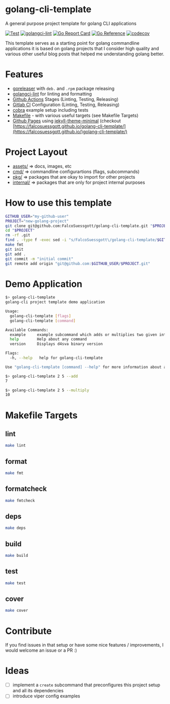 # golang-cli-template
A general purpose project template for golang CLI applications

[![Test](https://github.com/FalcoSuessgott/golang-cli-template/actions/workflows/test.yml/badge.svg)](https://github.com/FalcoSuessgott/golang-cli-template/actions/workflows/test.yml) [![golangci-lint](https://github.com/FalcoSuessgott/golang-cli-template/actions/workflows/lint.yml/badge.svg)](https://github.com/FalcoSuessgott/golang-cli-template/actions/workflows/lint.yml) [![Go Report Card](https://goreportcard.com/badge/github.com/FalcoSuessgott/golang-cli-template)](https://goreportcard.com/report/github.com/FalcoSuessgott/golang-cli-template) [![Go Reference](https://pkg.go.dev/badge/github.com/FalcoSuessgott/golang-cli-template.svg)](https://pkg.go.dev/github.com/FalcoSuessgott/golang-cli-template) [![codecov](https://codecov.io/gh/FalcoSuessgott/golang-cli-template/branch/main/graph/badge.svg?token=Y5K4SID71F)](https://codecov.io/gh/FalcoSuessgott/golang-cli-template)

This template serves as a starting point for golang commandline applications it is based on golang projects that I consider high quality and various other useful blog posts that helped me understanding golang better.

# Features
- [goreleaser](https://goreleaser.com/) with `deb.` and `.rpm` package releasing
- [golangci-lint](https://golangci-lint.run/) for linting and formatting
- [Github Actions](.github/worflows) Stages (Linting, Testing, Releasing)
- [Gitlab CI](.gitlab-ci.yml) Configuration (Linting, Testing, Releasing)
- [cobra](https://cobra.dev/) example setup including tests
- [Makefile](Makefile) - with various useful targets (see Makefile Targets)
- [Github Pages](_config.yml) using [jekyll-theme-minimal](https://github.com/pages-themes/minimal) (checkout [https://falcosuessgott.github.io/golang-cli-template/](https://falcosuessgott.github.io/)golang-cli-template/)

# Project Layout
* [assets/](https://pkg.go.dev/github.com/FalcoSuessgott/golang-cli-template/assets) => docs, images, etc
* [cmd/](https://pkg.go.dev/github.com/FalcoSuessgott/golang-cli-template/cmd)  => commandline configurartions (flags, subcommands)
* [pkg/](https://pkg.go.dev/github.com/FalcoSuessgott/golang-cli-template/pkg)  => packages that are okay to import for other projects
* [internal/](https://pkg.go.dev/github.com/FalcoSuessgott/golang-cli-template/pkg)  => packages that are only for project internal purposes

# How to use this template
```sh
GITHUB_USER="my-github-user"
PROJECT="new-golang-project"
git clone git@github.com:FalcoSuessgott/golang-cli-template.git "$PROJECT"
cd "$PROJECT"
rm -rf .git
find . -type f -exec sed -i "s/FalcoSuessgott\/golang-cli-template/$GITHUB_USER\/$PROJECT/g" {} +
make fmt
git init
git add .
git commit -m "initial commit"
git remote add origin "git@github.com:$GITHUB_USER/$PROJECT.git"
```

# Demo Application

```sh
$> golang-cli-template                                                  
golang-cli project template demo application

Usage:
  golang-cli-template [flags]
  golang-cli-template [command]

Available Commands:
  example     example subcommand which adds or multiplies two given integers
  help        Help about any command
  version     Displays d4sva binary version

Flags:
  -h, --help   help for golang-cli-template

Use "golang-cli-template [command] --help" for more information about a command.
```

```sh
$> golang-cli-template 2 5 --add                                                
7

$> golang-cli-template 2 5 --multiply
10
```

# Makefile Targets

## lint
```sh
make lint
```

## format
```sh
make fmt
```

## formatcheck
```sh
make fmtcheck
```

## deps
```sh
make deps
```
## build
```sh
make build
```

## test
```sh
make test
```

## cover
```sh
make cover
```

# Contribute
If you find issues in that setup or have some nice features / improvements, I would welcome an issue or a PR :)


# Ideas
- [ ] implement a `create` subcommand that preconfigures this project setup and all its dependencies
- [ ] introduce viper config examples

